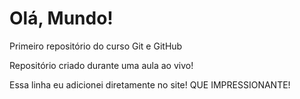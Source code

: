 # Olá, Mundo!
Primeiro repositório do curso Git e GitHub

Repositório criado durante uma aula ao vivo!

Essa linha eu adicionei diretamente no site! QUE IMPRESSIONANTE!
